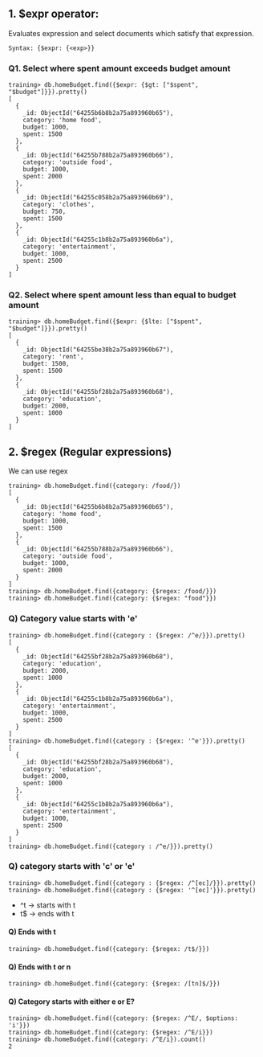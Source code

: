 ## 1. $expr operator:
Evaluates expression and select documents which satisfy that expression.
```
Syntax: {$expr: {<exp>}}
```

### Q1. Select where spent amount exceeds budget amount

```
training> db.homeBudget.find({$expr: {$gt: ["$spent", "$budget"]}}).pretty()
[
  {
    _id: ObjectId("64255b6b8b2a75a893960b65"),
    category: 'home food',
    budget: 1000,
    spent: 1500
  },
  {
    _id: ObjectId("64255b788b2a75a893960b66"),
    category: 'outside food',
    budget: 1000,
    spent: 2000
  },
  {
    _id: ObjectId("64255c058b2a75a893960b69"),
    category: 'clothes',
    budget: 750,
    spent: 1500
  },
  {
    _id: ObjectId("64255c1b8b2a75a893960b6a"),
    category: 'entertainment',
    budget: 1000,
    spent: 2500
  }
]
```

### Q2. Select where spent amount less than equal to budget amount

```
training> db.homeBudget.find({$expr: {$lte: ["$spent", "$budget"]}}).pretty()
[
  {
    _id: ObjectId("64255be38b2a75a893960b67"),
    category: 'rent',
    budget: 1500,
    spent: 1500
  },
  {
    _id: ObjectId("64255bf28b2a75a893960b68"),
    category: 'education',
    budget: 2000,
    spent: 1000
  }
]
```

## 2. $regex (Regular expressions) 
We can use regex

```
training> db.homeBudget.find({category: /food/})
[
  {
    _id: ObjectId("64255b6b8b2a75a893960b65"),
    category: 'home food',
    budget: 1000,
    spent: 1500
  },
  {
    _id: ObjectId("64255b788b2a75a893960b66"),
    category: 'outside food',
    budget: 1000,
    spent: 2000
  }
]
training> db.homeBudget.find({category: {$regex: /food/}})
training> db.homeBudget.find({category: {$regex: "food"}})
```

### Q) Category value starts with 'e'

```
training> db.homeBudget.find({category : {$regex: /^e/}}).pretty()
[
  {
    _id: ObjectId("64255bf28b2a75a893960b68"),
    category: 'education',
    budget: 2000,
    spent: 1000
  },
  {
    _id: ObjectId("64255c1b8b2a75a893960b6a"),
    category: 'entertainment',
    budget: 1000,
    spent: 2500
  }
]
training> db.homeBudget.find({category : {$regex: '^e'}}).pretty()
[
  {
    _id: ObjectId("64255bf28b2a75a893960b68"),
    category: 'education',
    budget: 2000,
    spent: 1000
  },
  {
    _id: ObjectId("64255c1b8b2a75a893960b6a"),
    category: 'entertainment',
    budget: 1000,
    spent: 2500
  }
]
training> db.homeBudget.find({category : /^e/}}).pretty()
```

### Q) category starts with 'c' or 'e'
```
training> db.homeBudget.find({category : {$regex: /^[ec]/}}).pretty()
training> db.homeBudget.find({category : {$regex: '^[ec]'}}).pretty()
```

-   ^t -> starts with t
-   t$ -> ends with t

#### Q) Ends with t
```
training> db.homeBudget.find({category: {$regex: /t$/}})
```

#### Q) Ends with t or n
```
training> db.homeBudget.find({category: {$regex: /[tn]$/}})
```

#### Q) Category starts with either e or E?
```
training> db.homeBudget.find({category: {$regex: /^E/, $options: 'i'}})
training> db.homeBudget.find({category: {$regex: /^E/i}})
training> db.homeBudget.find({category: /^E/i}).count()
2
```
